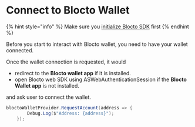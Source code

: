 # Connect to Blocto Wallet

{% hint style="info" %}
Make sure you [initialize Blocto SDK](getting-started.md) first
{% endhint %}

Before you start to interact with Blocto wallet, you need to have your wallet connected.

Once the wallet connection is requested, it would

* redirect to the **Blocto wallet app** if it is installed.
* open Blocto web SDK using ASWebAuthenticationSession if the **Blocto Wallet app** is not installed.

and ask user to connect the wallet.

```csharp
bloctoWalletProvider.RequestAccount(address => {
        Debug.Log($"Address: {address}");
    });
```
